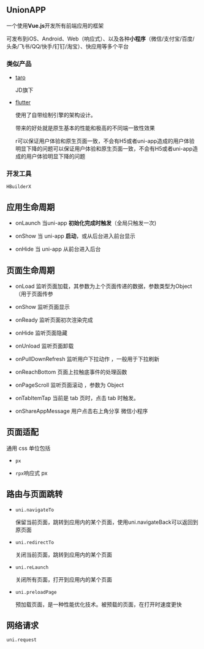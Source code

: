 ## UnionAPP

一个使用**Vue.js**开发所有前端应用的框架

可发布到iOS、Android、Web（响应式）、以及各种**小程序**（微信/支付宝/百度/头条/飞书/QQ/快手/钉钉/淘宝）、快应用等多个平台


### 类似产品

* [taro](https://taro-ui.jd.com/#/)

    JD旗下

* [flutter](https://flutter.cn/)

    使用了自带绘制引擎的架构设计。

    带来的好处就是原生基本的性能和极高的不同端一致性效果

    r可以保证用户体验和原生页面一致，不会有H5或者uni-app造成的用户体验明显下降的问题可以保证用户体验和原生页面一致，不会有H5或者uni-app造成的用户体验明显下降的问题

### 开发工具

```HBuilderX```

## 应用生命周期

* onLaunch 当uni-app **初始化完成时触发**（全局只触发一次)

* onShow 当 uni-app **启动**，或从后台进入前台显示

* onHide 当 uni-app 从前台进入后台

## 页面生命周期

* onLoad	监听页面加载，其参数为上个页面传递的数据，参数类型为Object（用于页面传参

* onShow	监听页面显示

* onReady	监听页面初次渲染完成

* onHide	监听页面隐藏

* onUnload	监听页面卸载

* onPullDownRefresh	监听用户下拉动作 ，一般用于下拉刷新

* onReachBottom	页面上拉触底事件的处理函数

* onPageScroll	监听页面滚动 ，参数为 Object

* onTabItemTap	当前是 tab 页时，点击 tab 时触发。

* onShareAppMessage	用户点击右上角分享	微信小程序



## 页面适配

通用 css 单位包括 

* ```px```

* ```rpx```响应式 px


## 路由与页面跳转

* ```uni.navigateTo``` 

    保留当前页面，跳转到应用内的某个页面，使用uni.navigateBack可以返回到原页面

* ```uni.redirectTo```

    关闭当前页面，跳转到应用内的某个页面

* ```uni.reLaunch```

    关闭所有页面，打开到应用内的某个页面


* ```uni.preloadPage```

    预加载页面，是一种性能优化技术。被预载的页面，在打开时速度更快
    

## 网络请求

```uni.request```

